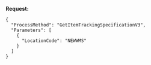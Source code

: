 **Request:**

```
{
  "ProcessMethod": "GetItemTrackingSpecificationV3",
  "Parameters": [
    {
      "LocationCode": "NEWWMS"
    }
  ]
}
```
